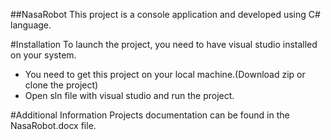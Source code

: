 ##NasaRobot
This project is a console application and developed using C# language.

#Installation
To launch the project, you need to have visual studio installed on your system.

- You need to get this project on your local machine.(Download zip or clone the project)
- Open sln file with visual studio and run the project. 

#Additional Information
Projects documentation can be found in the NasaRobot.docx file.